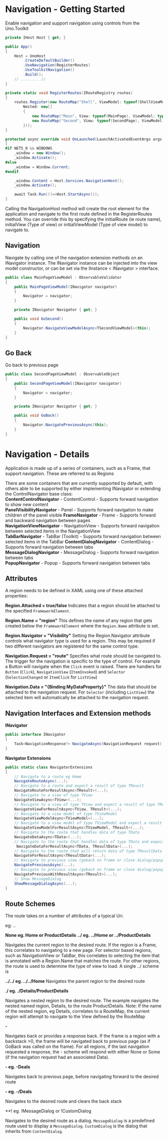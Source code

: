 # Navigation - Getting Started

Enable navigation and support navigation using controls from the Uno.Toolkit

```csharp
private IHost Host { get; }

public App()
{
    Host = UnoHost
        .CreateDefaultBuilder()
        .UseNavigation(RegisterRoutes)
        .UseToolkitNavigation()
        .Build();
    // ........ //
}

private static void RegisterRoutes(IRouteRegistry routes)
{
    routes.Register(new RouteMap("Shell", ViewModel: typeof(ShellViewModel),
		Nested: new[]
		{
			new RouteMap("Main", View: typeof(MainPage), ViewModel: typeof(MainPageViewModel)),
			new RouteMap("Second", View: typeof(SecondPage), ViewModel: typeof(SecondPageViewModel))
		}));
}

protected async override void OnLaunched(LaunchActivatedEventArgs args)
{
#if NET5_0 && WINDOWS
    _window = new Window();
    _window.Activate();
#else
	_window = Window.Current;
#endif

	_window.Content = Host.Services.NavigationHost();
	_window.Activate();

	await Task.Run(()=>Host.StartAsync());
}

```
Calling the NavigationHost method will create the root element for the application and navigate to the first route defined in the RegisterRoutes method. You can override this by specifying the initialRoute (ie route name), initialView (Type of view) or initialViewModel (Type of view model) to navigate to. 

## Navigation

Navigate by calling one of the navigation extension methods on an INavigator instance. The INavigator instance can be injected into the view model constructor, or can be set via the IInstance < INavigator > interface. 

```csharp
public class MainPageViewModel : ObservableValidator
{
    public MainPageViewModel(INavigator navigator)
    {
        Navigator = navigator;
    }

    private INavigator Navigator { get; }

    public void GoSecond()
    {
        Navigator.NavigateViewModelAsync<TSecondViewModel>(this);
    }
}
``` 

## Go Back 

Go back to previous page

```csharp
public class SecondPageViewModel : ObservableObject
{
    public SecondPageViewModel(INavigator navigator)
    {
        Navigator = navigator;
    }

    private INavigator Navigator { get; }

    public void GoBack()
    {
        Navigator.NavigatePreviousAsync(this);
    }
}
```




# Navigation - Details
Application is made up of a series of containers, such as a Frame, that support navigation. These are referred to as Regions

There are some containers that are currently supported by default, with others able to be supported by either implementing INavigator or extending the ControlNavigator base class:  
**ContentControlNavigator** - ContentControl - Supports forward navigation to show new content  
**PanelVisibilityNavigator** - Panel - Supports forward navigation to make children of the panel visible 
**FrameNavigator** - Frame - Supports forward and backward navigation between pages  
**NavigationViewNavigator** - NavigationView - Supports forward navigation between selected items in the NavigationView    
**TabBarNavigator** - TabBar (Toolkit) - Supports forward navigation between selected items in the TabBar
**ContentDialogNavigator** - ContentDialog - Supports forward navigation between tabs    
**MessageDialogNavigator** - MessageDialog - Supports forward navigation between tabs  
**PopupNavigator** - Popup - Supports forward navigation between tabs  



## Attributes
A region needs to be defined in XAML using one of these attached properties:

**Region.Attached = true/false**
Indicates that a region should be attached to the specified `FrameworkElement`. 

**Region.Name = "region"**
This defines the name of any region that gets created below the `FrameworkElement` where the `Region.Name` attribute is set.

**Region.Navigator = "Visibility"**
Setting the Region.Navigator attribute controls what navigator type is used for a region. This may be required if two different navigators are registered for the same control type.

**Navigation.Request = "route"**
Specifies what route should be navigated to. The trigger for the navigation is specific to the type of control. For example a Button will navigate when the `Click` event is raised. There are handlers for `Button` (`Click`), `NavigationView` (`ItemInvoked`) and `Selector` (`SelectionChanged` or `ItemClick` for `ListView`)

**Navigation.Data = "{Binding MyDataProperty}"**
The data that should be attached to the navigation request. For `Selector` (including `ListView`) the selected item will automatically be attached to the navigation request.




## Navigation Interfaces and Extension methods

**INavigator**
```csharp
public interface INavigator
{
    Task<NavigationResponse?> NavigateAsync(NavigationRequest request);
}
```

**Navigator Extensions**
```csharp
public static class NavigatorExtensions
{
    // Navigate to a route eg Home
    NavigateRouteAsync(...);
    // Navigate to a route and expect a result of type TResult
    NavigateRouteForResultAsync<TResult>(...);
    // Navigate to a view of type TView
    NavigateViewAsync<TView>(...);
    // Navigate to a view of type TView and expect a result of type TResult
    NavigateViewForResultAsync<TView, TResult>(...);
    // Navigate to a view model of type TViewModel
    NavigateViewModelAsync<TViewModel>(...);
    // Navigate to a view model of type TViewModel and expect a result of type TResult
    NavigateViewModelForResultAsync<TViewModel, TResult>(...);
    // Navigate to the route that handles data of type TData
    NavigateDataAsync<TData>(...);
    // Navigate to the route that handles data of type TData and expect a result of type TResult
     NavigateDataForResultAsync<TData, TResultData>(...);
    // Navigate to the route that will return data of type TResultData
    NavigateForResultAsync<TResultData>(...);
    // Navigate to previous view (goback on frame or close dialog/popup)
    NavigatePreviousAsync(...);
    // Navigate to previous view (goback on frame or close dialog/popup) and provide response data
    NavigatePreviousWithResultAsync<TResult>(...);
    // Show MessageDialog
    ShowMessageDialogAsync(...);
}
```

## Route Schemes

The route takes on a number of attributes of a typical Uri. 

eg: ..

**None eg. Home or ProductDetails**
**../ eg. ../Home or ../ProductDetails**

Navigates the current region to the desired route. If the region is a Frame, this correlates to navigating to a new page. For selector based regions, such as NavigationView or TabBar, this correlates to selecting the item that is annotated with a Region.Name that matches the route. For other regions, the route is used to determine the type of view to load.
A single ../ scheme is

**../../ eg. ../../Home**
Navigates the parent region to the desired route

**./ eg. ./Details/ProductDetails**

Navigates a nested region to the desired route. The example navigates the nested named region, Details, to the route ProductDetails.
Note: If the name of the nested region, eg Details, correlates to a RouteMap, the current region will attempt to navigate to the View defined by the RouteMap

**-**

Navigates back or provides a response back. If the frame is a region with a backstack >0, the frame will be navigated back to previous page (as if GoBack was called on the frame). For all regions, if the last navigation requested a response, the - scheme will respond with either None or Some (if the navigation request had an associated Data).

**- eg. -Deals**

Navigates back to previous page, before navigating forward to the desired route

**- eg. -/Deals**

Navigates to the desired route and clears the back stack

**! eg. !MessageDialog  or  !CustomDialog

Navigates to the desired route as a dialog. `MessageDialog` is a predefined route used to display a `MessageDialog`. `CustomDialog` is the dialog that inherits from `ContentDialog`.

